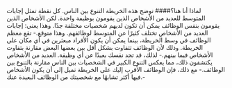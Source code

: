 لماذا أنا هنا؟####
توضح هذه الخريطة التنوع بين الناس.
كل نقطة تمثل إجابات المتوسط للعديد من الأشخاص الذين يقومون بوظيفة واحدة. لكن الأشخاص الذين يقومون بنفس الوظائف يمكن أن تكون لديهم شخصيات مختلفة جدًا. وهذا يعني:
إجابات العديد من الأشخاص تختلف كثيرًا عن المتوسط لوظائفهم. وهذا متوقع.-
تقع معظم الوظائف في وسط الخريطة، بينما يمكن أن يكون الأفراد مبعثرين في أي مكان على الخريطة. وذلك لأن الوظائف تتفاوت بشكل أقل بين بعضها البعض مقارنة بتفاوت الأشخاص فيما بينهم.-
لذلك، قد تجد نفسك بعيدًا عن أي وظيفة. العديد من الأشخاص يكتشفون ذلك، مما يعكس التنوع الكبير في الشخصيات بين الناس مقارنة بالتنوع بين الوظائف.-
مع ذلك، فإن الوظائف الأقرب إليك على الخريطة تميل إلى أن يكون الأشخاص فيها أكثر تشابهًا مع شخصيتك من الوظائف البعيدة عنك.-
